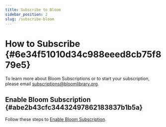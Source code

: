```yaml
---
title: Subscribe to Bloom 
sidebar_position: 2
slug: /subscribe-bloom
---
```




# How to Subscribe {#6e34f51010d34c988eeed8cb75f879e5}


To learn more about Bloom Subscriptions or to start your subscription, please email [subscriptions@bloomlibrary.org](mailto:subscriptions@bloomlibrary.org).


## Enable Bloom Subscription {#abe2b43cfc34432497862183837b1b5a}


Follow these steps to [Enable Bloom Subscription](/enable-bloom-enterprise).

